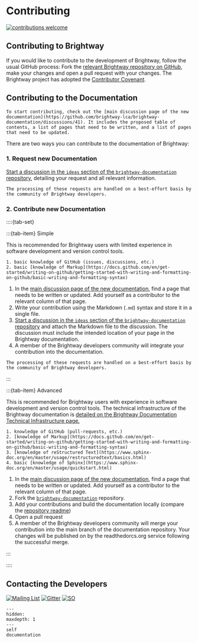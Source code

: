 # Contributing

[![contributions welcome](https://img.shields.io/badge/Contributions-Welcome-brightgreen.svg?style=flat&logo=GitHub)](https://github.com/brightway-lca/brightway-documentation)

## Contributing to Brightway

If you would like to contribute to the development of Brightway, follow the usual GitHub process: Fork the [relevant Brightway repository on GitHub](https://github.com/brightway-lca), make your changes and open a pull request with your changes. The Brightway project has adopted the [Contributor Covenant](https://www.contributor-covenant.org/).

## Contributing to the Documentation

```{note}
To start contributing, check out the [main discussion page of the new documentation](https://github.com/brightway-lca/brightway-documentation/discussions/41). It includes the proposed table of contents, a list of pages that need to be written, and a list of pages that need to be updated.
```

There are two ways you can contribute to the documentation of Brightway:

### 1. Request new Documentation

[Start a discussion in the `ideas` section of the `brightway-documentation` repository](https://github.com/brightway-lca/brightway-documentation/discussions/categories/ideas), detailing your request and all relevant information.

```{note}
The processing of these requests are handled on a best-effort basis by the community of Brightway developers.
```

### 2. Contribute new Documentation

::::{tab-set}

:::{tab-item} Simple

This is recommended for Brightway users with limited experience in software development and version control tools.

```{admonition} Prerequisites
1. basic knowledge of GitHub (issues, discussions, etc.)
2. basic [knowledge of Markup](https://docs.github.com/en/get-started/writing-on-github/getting-started-with-writing-and-formatting-on-github/basic-writing-and-formatting-syntax)
```
1. In the [main discussion page of the new documentation](https://github.com/brightway-lca/brightway-documentation/discussions/41), find a page that needs to be written or updated. Add yourself as a contributor to the relevant column of that page.
2. Write your contribution using the Markdown (`.md`) syntax and store it in a single file.
3. [Start a discussion in the `ideas` section of the `brightway-documentation` repository](https://github.com/brightway-lca/brightway-documentation/discussions/categories/ideas) and attach the Markdown file to the discussion. The discussion must include the intended location of your page in the Brightway documentation.
4.  A member of the Brightway developers community will integrate your contribution into the documentation.

```{note}
The processing of these requests are handled on a best-effort basis by the community of Brightway developers.
```

:::

:::{tab-item} Advanced

This is recommended for Brightway users with experience in software development and version control tools. The technical infrastructure of the Brightway documentation is [detailed on the Brightway Documentation Technical Infrastructure page.](documentation.md)

```{admonition} Prerequisites
1. knowledge of GitHub (pull-requests, etc.)
2. [knowledge of Markup](https://docs.github.com/en/get-started/writing-on-github/getting-started-with-writing-and-formatting-on-github/basic-writing-and-formatting-syntax)
3. [knowledge of reStructured Text](https://www.sphinx-doc.org/en/master/usage/restructuredtext/basics.html)
4. basic [knowledge of Sphinx](https://www.sphinx-doc.org/en/master/usage/quickstart.html)
```

1. In the [main discussion page of the new documentation](https://github.com/brightway-lca/brightway-documentation/discussions/41), find a page that needs to be written or updated. Add yourself as a contributor to the relevant column of that page.
2. Fork the [`brightway-documentation`](https://github.com/brightway-lca/brightway-documentation/) repository.
3. Add your contributions and build the documentation locally (compare the [repository readme](https://github.com/brightway-lca/brightway-documentation/))
4. Open a pull request
5. A member of the Brightway developers community will merge your contribution into the main branch of the documentation repository. Your changes will be published on by the readthedorcs.org service following the successful merge.

:::

::::

## Contacting the Developers

[![Mailing List](https://img.shields.io/badge/Community-Mailing%20List-blue.svg?style=flat&logo=Minutemailer&logoColor=white)](https://brightway.groups.io/)
[![Gitter](https://img.shields.io/badge/Community-Chat-ed1965.svg?style=flat&logo=Gitter&logoColor=white)](https://gitter.im/brightway-lca/community)
[![SO](https://img.shields.io/badge/Community-Questions-f48024.svg?style=flat&logo=Stack%20Overflow&logoColor=white)](https://stackoverflow.com/questions/tagged/brightway)


```{toctree}
---
hidden:
maxdepth: 1
---
self
documentation
```